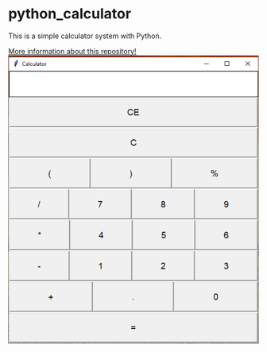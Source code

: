 # python_calculator
 This is a simple calculator system with Python.

[More information about this repository!](https://jacksonsr45.github.io/blog/calculator-post/)
![Calculator!](img.png)
